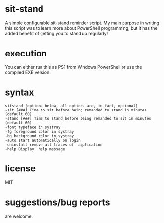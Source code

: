 # sit-stand
A simple configurable sit-stand reminder script. My main purpose in writing this script was to learn more about PowerShell programming, but it has the added benefit of getting you to stand up regularly!

# execution
You can either run this as PS1 from Windows PowerShell or use the compiled EXE version.

# syntax
```
sitstand [options below, all options are, in fact, optional]
-sit [###] Time to sit before being remanded to stand in minutes (default 60)
-stand [###] Time to stand before being remanded to sit in minutes (default 60)
-font typeface in systray
-fg foreground color in systray
-bg background color in systray
-auto start automatically on login
-uninstall remove all traces of  application
-help Display  help message
```
# license
MIT

# suggestions/bug reports
are welcome.

